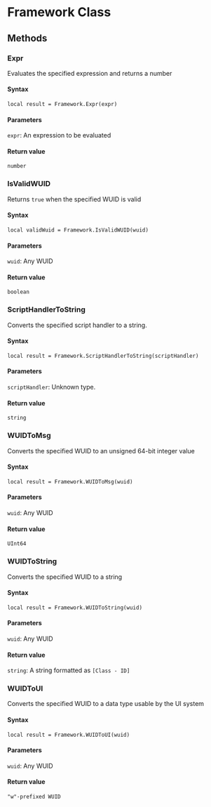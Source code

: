 <!-- TITLE: Framework Function Reference -->

# Framework Class
## Methods

### Expr

Evaluates the specified expression and returns a number

#### **Syntax**

`local result = Framework.Expr(expr)`

#### **Parameters**

`expr`: An expression to be evaluated

#### **Return value**

`number`


### IsValidWUID

Returns `true` when the specified WUID is valid

#### **Syntax**

`local validWuid = Framework.IsValidWUID(wuid)`

#### **Parameters**

`wuid`: Any WUID

#### **Return value**

`boolean`


### ScriptHandlerToString

Converts the specified script handler to a string.

#### **Syntax**

`local result = Framework.ScriptHandlerToString(scriptHandler)`

#### **Parameters**

`scriptHandler`: Unknown type.

#### **Return value**

`string`


### WUIDToMsg

Converts the specified WUID to an unsigned 64-bit integer value

#### **Syntax**

`local result = Framework.WUIDToMsg(wuid)`

#### **Parameters**

`wuid`: Any WUID

#### **Return value**

`UInt64`


### WUIDToString

Converts the specified WUID to a string

#### **Syntax**

`local result = Framework.WUIDToString(wuid)`

#### **Parameters**

`wuid`: Any WUID

#### **Return value**

`string`: A string formatted as `[Class - ID]`


### WUIDToUI

Converts the specified WUID to a data type usable by the UI system

#### **Syntax**

`local result = Framework.WUIDToUI(wuid)`

#### **Parameters**

`wuid`: Any WUID

#### **Return value**

`"w"-prefixed WUID`
